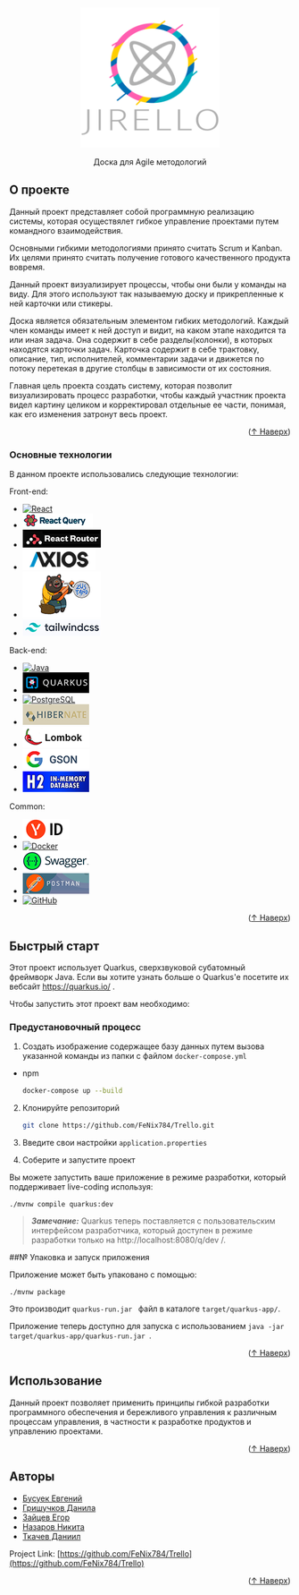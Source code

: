 
<a name="readme-top"></a>
<!--
*** Thanks for checking out the Best-README-Template. If you have a suggestion
*** that would make this better, please fork the repo and create a pull request
*** or simply open an issue with the tag "enhancement".
*** Don't forget to give the project a star!
*** Thanks again! Now go create something AMAZING! :D
-->



<!-- PROJECT SHIELDS -->
<!--
*** I'm using markdown "reference style" links for readability.
*** Reference links are enclosed in brackets [ ] instead of parentheses ( ).
*** See the bottom of this document for the declaration of the reference variables
*** for contributors-url, forks-url, etc. This is an optional, concise syntax you may use.
*** https://www.markdownguide.org/basic-syntax/#reference-style-links
-->




<!-- PROJECT LOGO -->
<br />
<div align="center">
  <a href="https://github.com/FeNix784/Trello">
    <img src="images/logo2.png" alt="Logo" width="250" height="250">
  </a>


  <p align="center">
    Доска для Agile методологий
    <!-- <br />
    <a href="https://github.com/othneildrew/Best-README-Template"><strong>Explore the docs »</strong></a>
    <br />
    <br />
    <a href="https://github.com/othneildrew/Best-README-Template">View Demo</a>
    ·
    <a href="https://github.com/othneildrew/Best-README-Template/issues">Report Bug</a>
    ·
    <a href="https://github.com/othneildrew/Best-README-Template/issues">Request Feature</a>-->
  </p> 
</div>



<!-- TABLE OF CONTENTS 
<details>
  <summary>Table of Contents</summary>
  <ol>
    <li>
      <a href="#about-the-project">О проектеt</a>
      <ul>
        <li><a href="#built-with">Built With</a></li>
      </ul>
    </li>
    <li>
      <a href="#getting-started">Getting Started</a>
      <ul>
        <li><a href="#prerequisites">Prerequisites</a></li>
        <li><a href="#installation">Installation</a></li>
      </ul>
    </li>
    <li><a href="#usage">Usage</a></li>
    <li><a href="#roadmap">Roadmap</a></li>
    <li><a href="#contributing">Contributing</a></li>
    <li><a href="#license">License</a></li>
    <li><a href="#contact">Contact</a></li>
    <li><a href="#acknowledgments">Acknowledgments</a></li>
  </ol>
</details>
-->


<!-- ABOUT THE PROJECT 


[![Product Name Screen Shot][product-screenshot]](https://example.com)-->

## О проекте

Данный проект представляет собой программную реализацию системы, которая осуществялет гибкое управление проектами путем командного взаимодействия.

Основными гибкими методологиями принято считать Scrum и Kanban. Их целями принято считать получение готового качественного продукта вовремя.

Данный проект визуализирует процессы, чтобы они были у команды на виду. Для этого используют так называемую доску и прикрепленные к ней карточки или стикеры.

Доска является обязательным элементом гибких методологий. Каждый член команды имеет к ней доступ и видит, на каком этапе находится та или иная задача. Она содержит в себе разделы(колонки), в которых находятся карточки задач.
Карточка содержит в себе трактовку, описание, тип, исполнителей, комментарии задачи и движется по потоку перетекая в другие столбцы в зависимости от их состояния.

Главная цель проекта создать систему, которая позволит визуализировать процесс разработки, чтобы каждый участник проекта видел картину целиком и корректировал отдельные ее части, понимая, как его изменения затронут весь проект.



<p align="right">(<a href="#readme-top">↑ Наверх</a>)</p>



### Основные технологии

В данном проекте использовались следующие технологии:

<!-- * [![Next][Next.js]][Next-url] 
* [![Vue][Vue.js]][Vue-url]
* [![Angular][Angular.io]][Angular-url]
* [![Svelte][Svelte.dev]][Svelte-url]
* [![Laravel][Laravel.com]][Laravel-url]
* [![Bootstrap][Bootstrap.com]][Bootstrap-url]
* [![JQuery][JQuery.com]][JQuery-url] -->

Front-end:
* [![React][React.js]][React-url]
* [![React-Query][React-Query]][React-Query-url]
* [![React-Router][React-Router]][React-Router-url]
* [![Axios][Axios]][Axios-url]
* [![Zustand][Zustand]][Zustand-url]
* [![Tailwind][Tailwind]][Tailwind-url]

Back-end:
* [![Java][Java]][Java-url]
* [![Quarkus][Quarkus]][Quarkus-url]
* [![PostgreSQL][PostgreSQL]][PostgreSQL-url]
* [![Hibernate][hibernate]][hibernate-url]
* [![Lombok][Lombok]][Lombok-url]
* [![GSON][GSON]][Gson-url]
* [![H2][H2]][H2-url]

Common:
* [![YandexID][YandexID]][YandexID-url]
* [![Docker][docker]][docker-url]
* [![Swagger][swagger]][swagger-url]
* [![Postman][postman]][postman-url]
* [![GitHub][github]][github-url]




<p align="right">(<a href="#readme-top">↑ Наверх</a>)</p>



<!-- GETTING STARTED -->
## Быстрый старт
Этот проект использует Quarkus, сверхзвуковой субатомный фреймворк Java. Если вы хотите узнать больше о Quarkus'е посетите их вебсайт https://quarkus.io/ .

Чтобы запустить этот проект вам необходимо:

### Предустановочный процесс

1. Создать изображение содержащее базу данных путем вызова указанной команды из папки с файлом `docker-compose.yml`
* npm
  ```sh
  docker-compose up --build
  ```

2. Клонируйте репозиторий
   ```sh
   git clone https://github.com/FeNix784/Trello.git
   ```
3. Введите свои настройки `application.properties`

4. Соберите и запустите проект

Вы можете запустить ваше приложение в режиме разработки, который поддерживает live-coding используя:

```shell script
./mvnw compile quarkus:dev
```

> **_Замечание:_**  Quarkus теперь поставляется с пользовательским интерфейсом разработчика, который доступен в режиме разработки только на http://localhost:8080/q/dev /.

##№ Упаковка и запуск приложения

Приложение может быть упаковано с помощью:

```shell script
./mvnw package
```

Это производит `quarkus-run.jar ` файл в каталоге `target/quarkus-app/`.

Приложение теперь доступно для запуска с использованием `java -jar target/quarkus-app/quarkus-run.jar `.


<p align="right">(<a href="#readme-top">↑ Наверх</a>)</p>


<!-- USAGE EXAMPLES -->
## Использование

Данный проект позволяет применить принципы гибкой разработки программного обеспечения и бережливого управления к различным процессам управления, в частности к разработке продуктов и управлению проектами.
<p align="right">(<a href="#readme-top">↑ Наверх</a>)</p>



<!-- ROADMAP 
## Roadmap

- [x] Add Changelog
- [x] Add back to top links
- [ ] Add Additional Templates w/ Examples
- [ ] Add "components" document to easily copy & paste sections of the readme
- [ ] Multi-language Support
    - [ ] Chinese
    - [ ] Spanish

See the [open issues](https://github.com/othneildrew/Best-README-Template/issues) for a full list of proposed features (and known issues).

<p align="right">(<a href="#readme-top">↑ Наверх</a>)</p>-->



<!-- CONTRIBUTING 
## Contributing

Contributions are what make the open source community such an amazing place to learn, inspire, and create. Any contributions you make are **greatly appreciated**.

If you have a suggestion that would make this better, please fork the repo and create a pull request. You can also simply open an issue with the tag "enhancement".
Don't forget to give the project a star! Thanks again!

1. Fork the Project
2. Create your Feature Branch (`git checkout -b feature/AmazingFeature`)
3. Commit your Changes (`git commit -m 'Add some AmazingFeature'`)
4. Push to the Branch (`git push origin feature/AmazingFeature`)
5. Open a Pull Request

<p align="right">(<a href="#readme-top">↑ Наверх</a>)</p>-->



<!-- LICENSE 
## License

Distributed under the MIT License. See `LICENSE.txt` for more information.

<p align="right">(<a href="#readme-top">↑ Наверх</a>)</p>-->



<!-- CONTACT -->
## Авторы

- [Бусуек Евгений](https://github.com/EugeneBUSUEK)
- [Гришучков Данила](https://github.com/grishuchkov)
- [Зайцев Егор](https://github.com/Papugaicheg)
- [Назаров Никита](https://github.com/luvlaceeeee)
- [Ткачев Даниил](https://github.com/FeNix784)

Project Link: [https://github.com/FeNix784/Trello](https://github.com/FeNix784/Trello)

<p align="right">(<a href="#readme-top">↑ Наверх</a>)</p>



<!-- ACKNOWLEDGMENTS 
## Acknowledgments

Use this space to list resources you find helpful and would like to give credit to. I've included a few of my favorites to kick things off!

* [Choose an Open Source License](https://choosealicense.com)
* [GitHub Emoji Cheat Sheet](https://www.webpagefx.com/tools/emoji-cheat-sheet)
* [Malven's Flexbox Cheatsheet](https://flexbox.malven.co/)
* [Malven's Grid Cheatsheet](https://grid.malven.co/)
* [Img Shields](https://shields.io)
* [GitHub Pages](https://pages.github.com)
* [Font Awesome](https://fontawesome.com)
* [React Icons](https://react-icons.github.io/react-icons/search)

<p align="right">(<a href="#readme-top">↑ Наверх</a>)</p>-->



<!-- MARKDOWN LINKS & IMAGES -->
<!-- https://www.markdownguide.org/basic-syntax/#reference-style-links -->

[React.js]: https://img.shields.io/badge/React-20232A?style=for-the-badge&logo=react&logoColor=61DAFB
[React-url]: https://reactjs.org/
[React-Query]: images/reactQuery.png
[React-Query-url]: https://github.com/Xadeka/react-query
[React-Router]: images/reactRouter.png
[React-Router-url]:https://reactrouter.com/en/main
[Axios]: images/axios.png
[Axios-url]:https://axios-http.com/
[Tailwind]: images/tailwind.png
[Tailwind-url]:https://tailwindcss.com/
[Zustand]: images/zustand.png
[Zustand-url]:https://github.com/pmndrs/zustand

[Java]: https://img.shields.io/badge/java-%23ED8B00.svg?&style=for-the-badge&logo=java&logoColor=white
[Java-url]:https://www.java.com
[Quarkus]: images/quarkus.png
[Quarkus-url]:https://quarkus.io/
[Lombok]: images/lombok.png
[Lombok-url]:https://projectlombok.org/
[GSON]: images/google.png
[Gson-url]:https://www.sites.google.com/site/gson/gson-user-guide
[YandexID]: images/ya_id_.png
[YandexID-url]:https://yandex.ru/dev/id/doc/ru/
[PostgreSQL]: https://img.shields.io/badge/postgres-%23316192.svg?&style=for-the-badge&logo=postgresql&logoColor=white
[PostgreSQL-url]:https://www.postgresql.org/
[H2]: images/H2_logo.png
[H2-url]: https://ru.wikipedia.org/wiki/H2
[docker]: https://img.shields.io/badge/docker%20-%230db7ed.svg?&style=for-the-badge&logo=docker&logoColor=white
[docker-url]:https://www.docker.com/
[swagger]: images/swagger.png
[swagger-url]:https://swagger.io/
[postman]: images/postman.png
[postman-url]:https://www.postman.com/
[github]: https://img.shields.io/badge/github%20-%23121011.svg?&style=for-the-badge&logo=github&logoColor=white
[github-url]:https://github.com/
[hibernate]: images/hibernate.png
[hibernate-url]:https://hibernate.org/

